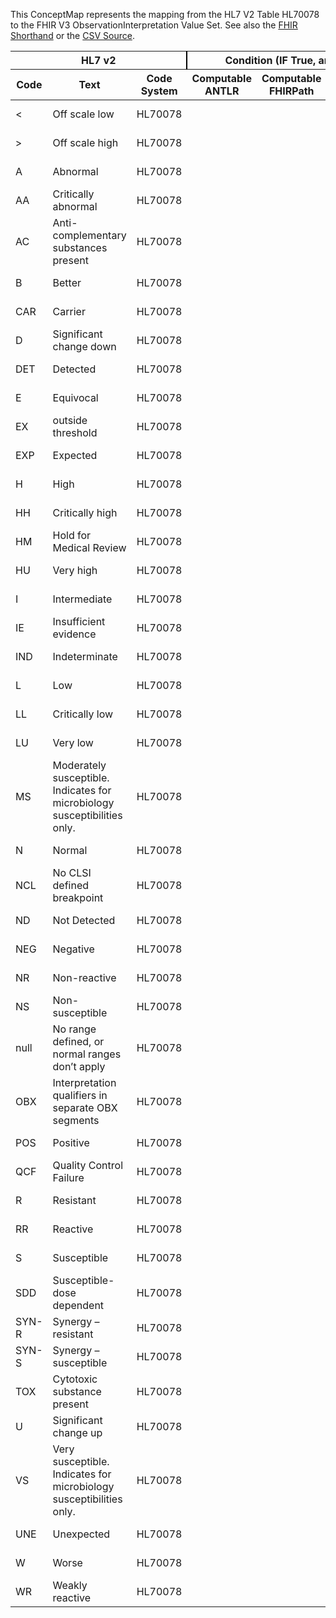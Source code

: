 
This ConceptMap represents the mapping from the HL7 V2 Table HL70078 to the FHIR V3 ObservationInterpretation Value Set. See also the <a href='https://github.com/HL7/v2-to-fhir/blob/master/tank/Table HL70078 to V3 ObservationInterpretation.fsh'>FHIR Shorthand</a> or the <a href='https://github.com/HL7/v2-to-fhir/blob/master/mappings/codesystems/HL7 Concept Map_ Interpretation Codes - Sheet1.csv'>CSV Source</a>.
<table class='grid'><thead>
<tr><th colspan='3' style='border-right: 2px solid black;'>HL7 v2</th><th colspan='3' style='border-right: 2px solid black;'>Condition (IF True, args)</th><th colspan='4'>HL7 FHIR</th><th>Comments</th></tr>
<tr><th>Code</th><th>Text</th><th>Code System</th><th>Computable ANTLR</th><th>Computable FHIRPath</th><th>Narrative</th><th>Code</th><th>&#xA0;</th><th>Display</th><th>Code System</th><th>&#xA0;</th></tr></thead>
<tbody>
<tr><td>&lt; </td><td>Off scale low</td><td style='border-right: 2px'>HL70078</td><td></td><td></td><td style='border-right: 2px'></td><td>&lt;</td><td></td><td>Off scale low</td><td>http://terminology.hl7.org/CodeSystem/v3-ObservationInterpretation</td><td></td></tr>
<tr><td>&gt; </td><td>Off scale high</td><td style='border-right: 2px'>HL70078</td><td></td><td></td><td style='border-right: 2px'></td><td>&gt;</td><td></td><td>Off scale high</td><td>http://terminology.hl7.org/CodeSystem/v3-ObservationInterpretation</td><td></td></tr>
<tr><td>A</td><td>Abnormal</td><td style='border-right: 2px'>HL70078</td><td></td><td></td><td style='border-right: 2px'></td><td>A</td><td></td><td>Abnormal</td><td>http://terminology.hl7.org/CodeSystem/v3-ObservationInterpretation</td><td></td></tr>
<tr><td>AA</td><td>Critically abnormal</td><td style='border-right: 2px'>HL70078</td><td></td><td></td><td style='border-right: 2px'></td><td>AA</td><td></td><td>Critical abnormal</td><td>http://terminology.hl7.org/CodeSystem/v3-ObservationInterpretation</td><td></td></tr>
<tr><td>AC</td><td>Anti-complementary substances present</td><td style='border-right: 2px'>HL70078</td><td></td><td></td><td style='border-right: 2px'></td><td>AC</td><td></td><td>Anti-complementary substances present</td><td>Get the pattern/value</td><td></td></tr>
<tr><td>B</td><td>Better</td><td style='border-right: 2px'>HL70078</td><td></td><td></td><td style='border-right: 2px'></td><td>B</td><td></td><td>Better</td><td>http://terminology.hl7.org/CodeSystem/v3-ObservationInterpretation</td><td></td></tr>
<tr><td>CAR</td><td>Carrier</td><td style='border-right: 2px'>HL70078</td><td></td><td></td><td style='border-right: 2px'></td><td>CAR</td><td></td><td>Carrier</td><td>http://terminology.hl7.org/CodeSystem/v3-ObservationInterpretation</td><td></td></tr>
<tr><td>D</td><td>Significant change down</td><td style='border-right: 2px'>HL70078</td><td></td><td></td><td style='border-right: 2px'></td><td>D</td><td></td><td>Significant change down</td><td>http://terminology.hl7.org/CodeSystem/v3-ObservationInterpretation</td><td></td></tr>
<tr><td>DET</td><td>Detected</td><td style='border-right: 2px'>HL70078</td><td></td><td></td><td style='border-right: 2px'></td><td>DET</td><td></td><td>Detected</td><td>http://terminology.hl7.org/CodeSystem/v3-ObservationInterpretation</td><td></td></tr>
<tr><td>E</td><td>Equivocal</td><td style='border-right: 2px'>HL70078</td><td></td><td></td><td style='border-right: 2px'></td><td>E</td><td></td><td>Equivocal</td><td>http://terminology.hl7.org/CodeSystem/v3-ObservationInterpretation</td><td></td></tr>
<tr><td>EX</td><td>outside threshold</td><td style='border-right: 2px'>HL70078</td><td></td><td></td><td style='border-right: 2px'></td><td>EX</td><td></td><td>outside threshold</td><td>http://terminology.hl7.org/CodeSystem/v3-ObservationInterpretation</td><td></td></tr>
<tr><td>EXP</td><td>Expected</td><td style='border-right: 2px'>HL70078</td><td></td><td></td><td style='border-right: 2px'></td><td>EXP</td><td></td><td>Expected</td><td>http://terminology.hl7.org/CodeSystem/v3-ObservationInterpretation</td><td></td></tr>
<tr><td>H</td><td>High</td><td style='border-right: 2px'>HL70078</td><td></td><td></td><td style='border-right: 2px'></td><td>H</td><td></td><td>High</td><td>http://terminology.hl7.org/CodeSystem/v3-ObservationInterpretation</td><td></td></tr>
<tr><td>HH</td><td>Critically high</td><td style='border-right: 2px'>HL70078</td><td></td><td></td><td style='border-right: 2px'></td><td>HH</td><td></td><td>Critical high</td><td>http://terminology.hl7.org/CodeSystem/v3-ObservationInterpretation</td><td></td></tr>
<tr><td>HM</td><td>Hold for Medical Review</td><td style='border-right: 2px'>HL70078</td><td></td><td></td><td style='border-right: 2px'></td><td></td><td></td><td></td><td></td><td></td></tr>
<tr><td>HU</td><td>Very high</td><td style='border-right: 2px'>HL70078</td><td></td><td></td><td style='border-right: 2px'></td><td>HU</td><td></td><td>Significantly high</td><td>http://terminology.hl7.org/CodeSystem/v3-ObservationInterpretation</td><td></td></tr>
<tr><td>I</td><td>Intermediate</td><td style='border-right: 2px'>HL70078</td><td></td><td></td><td style='border-right: 2px'></td><td>I</td><td></td><td>Intermediate</td><td>http://terminology.hl7.org/CodeSystem/v3-ObservationInterpretation</td><td></td></tr>
<tr><td>IE</td><td>Insufficient evidence</td><td style='border-right: 2px'>HL70078</td><td></td><td></td><td style='border-right: 2px'></td><td>IE</td><td></td><td>Insufficient evidence</td><td>http://terminology.hl7.org/CodeSystem/v3-ObservationInterpretation</td><td></td></tr>
<tr><td>IND</td><td>Indeterminate</td><td style='border-right: 2px'>HL70078</td><td></td><td></td><td style='border-right: 2px'></td><td>IND</td><td></td><td>Indeterminate</td><td>http://terminology.hl7.org/CodeSystem/v3-ObservationInterpretation</td><td></td></tr>
<tr><td>L</td><td>Low</td><td style='border-right: 2px'>HL70078</td><td></td><td></td><td style='border-right: 2px'></td><td>L</td><td></td><td>Low</td><td>http://terminology.hl7.org/CodeSystem/v3-ObservationInterpretation</td><td></td></tr>
<tr><td>LL</td><td>Critically low</td><td style='border-right: 2px'>HL70078</td><td></td><td></td><td style='border-right: 2px'></td><td>LL</td><td></td><td>Critical low</td><td>http://terminology.hl7.org/CodeSystem/v3-ObservationInterpretation</td><td></td></tr>
<tr><td>LU</td><td>Very low</td><td style='border-right: 2px'>HL70078</td><td></td><td></td><td style='border-right: 2px'></td><td>LU</td><td></td><td>Significantly low</td><td>http://terminology.hl7.org/CodeSystem/v3-ObservationInterpretation</td><td></td></tr>
<tr><td>MS</td><td>Moderately susceptible. Indicates for microbiology susceptibilities only.</td><td style='border-right: 2px'>HL70078</td><td></td><td></td><td style='border-right: 2px'></td><td></td><td></td><td></td><td></td><td></td></tr>
<tr><td>N</td><td>Normal</td><td style='border-right: 2px'>HL70078</td><td></td><td></td><td style='border-right: 2px'></td><td>N</td><td></td><td>Normal</td><td>http://terminology.hl7.org/CodeSystem/v3-ObservationInterpretation</td><td></td></tr>
<tr><td>NCL</td><td>No CLSI defined breakpoint</td><td style='border-right: 2px'>HL70078</td><td></td><td></td><td style='border-right: 2px'></td><td>NCL</td><td></td><td>No CLSI defined breakpoint</td><td>http://terminology.hl7.org/CodeSystem/v3-ObservationInterpretation</td><td></td></tr>
<tr><td>ND</td><td>Not Detected</td><td style='border-right: 2px'>HL70078</td><td></td><td></td><td style='border-right: 2px'></td><td>ND</td><td></td><td>Not detected</td><td>http://terminology.hl7.org/CodeSystem/v3-ObservationInterpretation</td><td></td></tr>
<tr><td>NEG</td><td>Negative</td><td style='border-right: 2px'>HL70078</td><td></td><td></td><td style='border-right: 2px'></td><td>NEG</td><td></td><td>Negative</td><td>http://terminology.hl7.org/CodeSystem/v3-ObservationInterpretation</td><td></td></tr>
<tr><td>NR</td><td>Non-reactive</td><td style='border-right: 2px'>HL70078</td><td></td><td></td><td style='border-right: 2px'></td><td>NR</td><td></td><td>Non-reactive</td><td>http://terminology.hl7.org/CodeSystem/v3-ObservationInterpretation</td><td></td></tr>
<tr><td>NS</td><td>Non-susceptible</td><td style='border-right: 2px'>HL70078</td><td></td><td></td><td style='border-right: 2px'></td><td>NS</td><td></td><td>Non-susceptible</td><td>http://terminology.hl7.org/CodeSystem/v3-ObservationInterpretation</td><td></td></tr>
<tr><td>null</td><td>No range defined, or normal ranges don’t apply</td><td style='border-right: 2px'>HL70078</td><td></td><td></td><td style='border-right: 2px'></td><td></td><td></td><td></td><td></td><td></td></tr>
<tr><td>OBX</td><td>Interpretation qualifiers in separate OBX segments</td><td style='border-right: 2px'>HL70078</td><td></td><td></td><td style='border-right: 2px'></td><td></td><td></td><td></td><td></td><td></td></tr>
<tr><td>POS</td><td>Positive</td><td style='border-right: 2px'>HL70078</td><td></td><td></td><td style='border-right: 2px'></td><td>POS</td><td></td><td>Positive</td><td>http://terminology.hl7.org/CodeSystem/v3-ObservationInterpretation</td><td></td></tr>
<tr><td>QCF</td><td>Quality Control Failure</td><td style='border-right: 2px'>HL70078</td><td></td><td></td><td style='border-right: 2px'></td><td></td><td></td><td></td><td></td><td></td></tr>
<tr><td>R</td><td>Resistant</td><td style='border-right: 2px'>HL70078</td><td></td><td></td><td style='border-right: 2px'></td><td>R</td><td></td><td>Resistant</td><td>http://terminology.hl7.org/CodeSystem/v3-ObservationInterpretation</td><td></td></tr>
<tr><td>RR</td><td>Reactive</td><td style='border-right: 2px'>HL70078</td><td></td><td></td><td style='border-right: 2px'></td><td>RR</td><td></td><td>Reactive</td><td>http://terminology.hl7.org/CodeSystem/v3-ObservationInterpretation</td><td></td></tr>
<tr><td>S</td><td>Susceptible</td><td style='border-right: 2px'>HL70078</td><td></td><td></td><td style='border-right: 2px'></td><td>S</td><td></td><td>Susceptible</td><td>http://terminology.hl7.org/CodeSystem/v3-ObservationInterpretation</td><td></td></tr>
<tr><td>SDD</td><td>Susceptible-dose dependent</td><td style='border-right: 2px'>HL70078</td><td></td><td></td><td style='border-right: 2px'></td><td>SDD</td><td></td><td>Susceptible-dose dependent</td><td>http://terminology.hl7.org/CodeSystem/v3-ObservationInterpretation</td><td></td></tr>
<tr><td>SYN-R</td><td>Synergy – resistant</td><td style='border-right: 2px'>HL70078</td><td></td><td></td><td style='border-right: 2px'></td><td>SYN-R</td><td></td><td>Synergy - resistant</td><td>http://terminology.hl7.org/CodeSystem/v3-ObservationInterpretation</td><td></td></tr>
<tr><td>SYN-S</td><td>Synergy – susceptible</td><td style='border-right: 2px'>HL70078</td><td></td><td></td><td style='border-right: 2px'></td><td>SYN-S</td><td></td><td>Synergy - susceptible</td><td>http://terminology.hl7.org/CodeSystem/v3-ObservationInterpretation</td><td></td></tr>
<tr><td>TOX</td><td>Cytotoxic substance present</td><td style='border-right: 2px'>HL70078</td><td></td><td></td><td style='border-right: 2px'></td><td></td><td></td><td></td><td></td><td></td></tr>
<tr><td>U</td><td>Significant change up</td><td style='border-right: 2px'>HL70078</td><td></td><td></td><td style='border-right: 2px'></td><td>U</td><td></td><td>Significant change up</td><td>http://terminology.hl7.org/CodeSystem/v3-ObservationInterpretation</td><td></td></tr>
<tr><td>VS</td><td>Very susceptible. Indicates for microbiology susceptibilities only.</td><td style='border-right: 2px'>HL70078</td><td></td><td></td><td style='border-right: 2px'></td><td></td><td></td><td></td><td></td><td></td></tr>
<tr><td>UNE</td><td>Unexpected</td><td style='border-right: 2px'>HL70078</td><td></td><td></td><td style='border-right: 2px'></td><td>UNE</td><td></td><td>Unexpected</td><td>http://terminology.hl7.org/CodeSystem/v3-ObservationInterpretation</td><td></td></tr>
<tr><td>W</td><td>Worse</td><td style='border-right: 2px'>HL70078</td><td></td><td></td><td style='border-right: 2px'></td><td>W</td><td></td><td>Worse</td><td>http://terminology.hl7.org/CodeSystem/v3-ObservationInterpretation</td><td></td></tr>
<tr><td>WR</td><td>Weakly reactive</td><td style='border-right: 2px'>HL70078</td><td></td><td></td><td style='border-right: 2px'></td><td>WR</td><td></td><td>Weakly reactive</td><td>http://terminology.hl7.org/CodeSystem/v3-ObservationInterpretation</td><td></td></tr>
</tbody></table>
